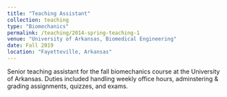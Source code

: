 ```yaml
---
title: "Teaching Assistant"
collection: teaching
type: "Biomechanics"
permalink: /teaching/2014-spring-teaching-1
venue: "University of Arkansas, Biomedical Engineering"
date: Fall 2019
location: "Fayetteville, Arkansas"
---
```


Senior teaching assistant for the fall biomechanics course at the University of Arkansas.
Duties included handling weekly office hours, adminstering & grading assignments, quizzes, and exams. 

